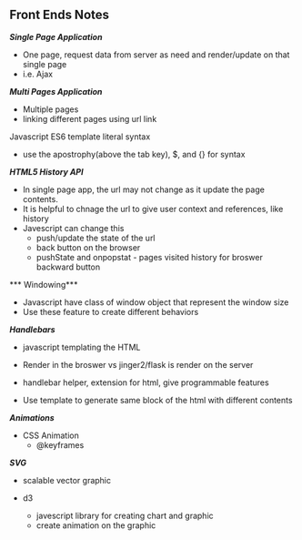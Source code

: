 ## Front Ends Notes


***Single Page Application***
- One page, request data from server as need and render/update on that single page
- i.e. Ajax


***Multi Pages Application***
- Multiple pages
- linking different pages using url link


Javascript ES6 template literal syntax
- use the apostrophy(above the tab key), $, and {} for syntax


***HTML5 History API***
- In single page app, the url may not change as it update the page contents.
- It is helpful to chnage the url to give user context and references, like history
- Javescript can change this
	- push/update the state of the url 
	- back button on the browser
	- pushState and onpopstat - pages visited history for broswer backward button


*** Windowing***
- Javascript have class of window object that represent the window size 
- Use these feature to create different behaviors 



***Handlebars***
- javascript templating the HTML 
- Render in the broswer vs jinger2/flask is render on the server
- handlebar helper, extension for html, give programmable features

- Use template to generate same block of the html with different contents


***Animations***
- CSS Animation 
	- @keyframes



***SVG***
- scalable vector graphic

- d3 
	- javescript library for creating chart and graphic
	- create animation on the graphic
	




























